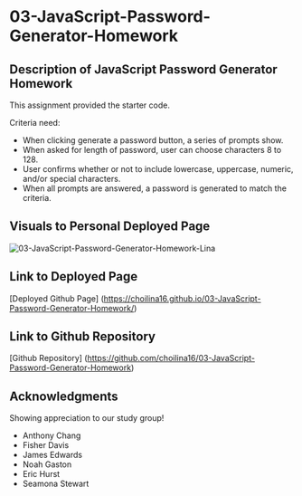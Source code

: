 # 03-JavaScript-Password-Generator-Homework

## Description of JavaScript Password Generator Homework
This assignment provided the starter code.

Criteria need:
* When clicking generate a password button, a series of prompts show.
* When asked for length of password, user can choose characters 8 to 128.
* User confirms whether or not to include lowercase, uppercase, numeric, and/or special characters.
* When all prompts are answered, a password is generated to match the criteria.

 

## Visuals to Personal Deployed Page
![03-JavaScript-Password-Generator-Homework-Lina](https://user-images.githubusercontent.com/100983245/160218157-f5f5d5e2-4c70-49c0-8177-7e00b3a174f7.png)

## Link to Deployed Page
[Deployed Github Page] (https://choilina16.github.io/03-JavaScript-Password-Generator-Homework/)

## Link to Github Repository 
[Github Repository] (https://github.com/choilina16/03-JavaScript-Password-Generator-Homework)

## Acknowledgments 
Showing appreciation to our study group! 
* Anthony Chang
* Fisher Davis
* James Edwards
* Noah Gaston
* Eric Hurst
* Seamona Stewart


